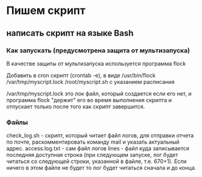 <h1>Пишем скрипт</h1>
<h2>написать скрипт на языке Bash</h2>

<h3>Как запускать (предусмотрена защита от мультизапуска)</h3>

<p>В качестве защиты от мультизапуска используется программа flock

Добавить в cron скрипт (crontab -e), в виде /usr/bin/flock /var/tmp/myscript.lock /root/myscript.sh с указанием расписания
  
/var/tmp/myscript.lock это лок файл, который создается если его нет, и программа flock "держит" его во время выполнения скрипта и отпускает только после того как скрипт завершится.
</p>

<h3>Файлы</h3>

<p>check_log.sh - скрипт, который читает файл логов, для отправки отчета по почте, раскомментировать команду mail и указать актуальный адрес. 
    access.log.txt - сам файл логов
    lines - файл куда записывается последняя доступная строка (при следующем запуске, лог будет читаться со следующей строки, указанной в файле, т.е. 670+1). Если ничего в этом файле не будет то лог будет читаться сначала и до конца.
</p>